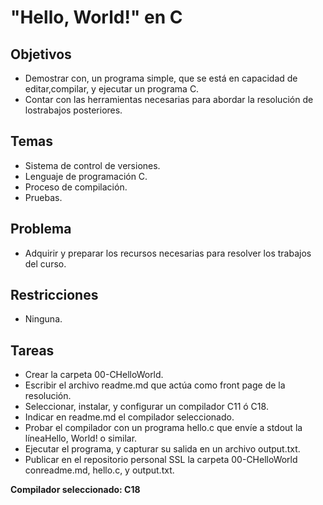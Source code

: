 # "Hello, World!" en C

## Objetivos

+ Demostrar  con,  un  programa  simple,  que  se  está  en  capacidad  de  editar,compilar, y ejecutar un programa C.
+ Contar  con  las  herramientas  necesarias  para  abordar  la  resolución  de  lostrabajos posteriores.

## Temas 

+ Sistema de control de versiones. 
+ Lenguaje de programación C.
+ Proceso de compilación. 
+ Pruebas.

## Problema

+ Adquirir y preparar los recursos necesarias para resolver los trabajos del curso.

## Restricciones 

+ Ninguna.


## Tareas

+ Crear la carpeta 00-CHelloWorld.
+ Escribir el archivo readme.md que actúa como front page de la resolución.
+ Seleccionar, instalar, y configurar un compilador C11 ó C18.
+ Indicar en readme.md el compilador seleccionado.
+ Probar el compilador con un programa hello.c que envíe a stdout la líneaHello, World! o similar.
+ Ejecutar el programa, y capturar su salida en un archivo output.txt.
+ Publicar  en  el  repositorio  personal  SSL  la  carpeta  00-CHelloWorld  conreadme.md, hello.c, y output.txt.

**Compilador seleccionado: C18**
